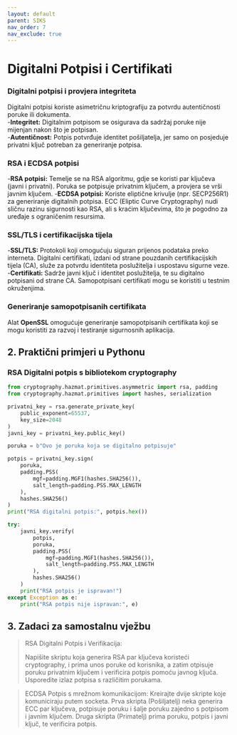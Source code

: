 ```yaml
---
layout: default
parent: SIKS
nav_order: 7
nav_exclude: true
---
```


# Digitalni Potpisi i Certifikati

### Digitalni potpisi i provjera integriteta

Digitalni potpisi koriste asimetričnu kriptografiju za potvrdu autentičnosti poruke ili dokumenta.  
-**Integritet:** Digitalnim potpisom se osigurava da sadržaj poruke nije mijenjan nakon što je potpisan.  
-**Autentičnost:** Potpis potvrđuje identitet pošiljatelja, jer samo on posjeduje privatni ključ potreban za generiranje potpisa.

### RSA i ECDSA potpisi

-**RSA potpisi:** Temelje se na RSA algoritmu, gdje se koristi par ključeva (javni i privatni). Poruka se potpisuje privatnim ključem, a provjera se vrši javnim ključem.
-**ECDSA potpisi:** Koriste eliptične krivulje (npr. SECP256R1) za generiranje digitalnih potpisa. ECC (Eliptic Curve Cryptography) nudi sličnu razinu sigurnosti kao RSA, ali s kraćim ključevima, što je pogodno za uređaje s ograničenim resursima.

### SSL/TLS i certifikacijska tijela

-**SSL/TLS:** Protokoli koji omogućuju siguran prijenos podataka preko interneta. Digitalni certifikati, izdani od strane pouzdanih certifikacijskih tijela (CA), služe za potvrdu identiteta poslužitelja i uspostavu sigurne veze.
-**Certifikati:** Sadrže javni ključ i identitet poslužitelja, te su digitalno potpisani od strane CA. Samopotpisani certifikati mogu se koristiti u testnim okruženjima.

### Generiranje samopotpisanih certifikata

Alat **OpenSSL** omogućuje generiranje samopotpisanih certifikata koji se mogu koristiti za razvoj i testiranje sigurnosnih aplikacija.

## 2. Praktični primjeri u Pythonu

### RSA Digitalni potpis s bibliotekom cryptography

```python
from cryptography.hazmat.primitives.asymmetric import rsa, padding
from cryptography.hazmat.primitives import hashes, serialization

privatni_key = rsa.generate_private_key(
    public_exponent=65537,
    key_size=2048
)
javni_key = privatni_key.public_key()

poruka = b"Ovo je poruka koja se digitalno potpisuje"

potpis = privatni_key.sign(
    poruka,
    padding.PSS(
        mgf=padding.MGF1(hashes.SHA256()),
        salt_length=padding.PSS.MAX_LENGTH
    ),
    hashes.SHA256()
)
print("RSA digitalni potpis:", potpis.hex())

try:
    javni_key.verify(
        potpis,
        poruka,
        padding.PSS(
            mgf=padding.MGF1(hashes.SHA256()),
            salt_length=padding.PSS.MAX_LENGTH
        ),
        hashes.SHA256()
    )
    print("RSA potpis je ispravan!")
except Exception as e:
    print("RSA potpis nije ispravan:", e)
```

## 3. Zadaci za samostalnu vježbu

> RSA Digitalni Potpis i Verifikacija:
>
> Napišite skriptu koja generira RSA par ključeva koristeći cryptography, i prima unos poruke od korisnika, a zatim otpisuje poruku privatnim ključem i verificira potpis pomoću javnog ključa.
> Usporedite izlaz potpisa s različitim porukama.

> ECDSA Potpis s mrežnom komunikacijom:
> Kreirajte dvije skripte koje komuniciraju putem socketa. Prva skripta (Pošiljatelj) neka generira ECC par ključeva, potpisuje poruku i šalje poruku zajedno s potpisom i javnim ključem.
> Druga skripta (Primatelj) prima poruku, potpis i javni ključ, te verificira potpis.
